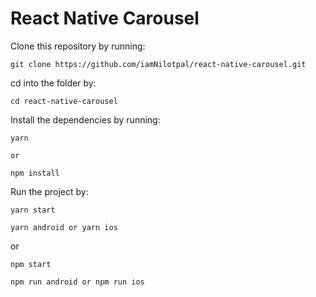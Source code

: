 # React Native Carousel


Clone this repository by running:

```
git clone https://github.com/iamNilotpal/react-native-carousel.git
```

cd into the folder by:

```
cd react-native-carousel
```

Install the dependencies by running:

```
yarn

or

npm install
```

Run the project by:

```
yarn start

yarn android or yarn ios
```

or

```
npm start

npm run android or npm run ios
```
